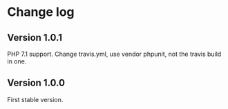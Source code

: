 # Change log

## Version 1.0.1

PHP 7.1 support.
Change travis.yml, use vendor phpunit, not the travis build in one.

## Version 1.0.0

First stable version.
